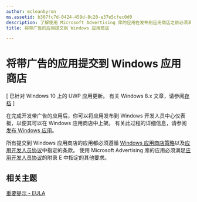 ```yaml
---
author: mcleanbyron
ms.assetid: b307fc7d-0424-459d-8c20-e37e5cfec0d0
description: 了解使用 Microsoft Advertising 库的应用在发布到应用商店之前必须满足的要求。
title: 将带广告的应用提交到 Windows 应用商店

---
```


# 将带广告的应用提交到 Windows 应用商店


\[ 已针对 Windows 10 上的 UWP 应用更新。 有关 Windows 8.x 文章，请参阅[存档](http://go.microsoft.com/fwlink/p/?linkid=619132) \]

在完成开发带广告的应用后，你可以将应用发布到 Windows 开发人员中心仪表板，以便其可以在 Windows 应用商店中上架。 有关此过程的详细信息，请参阅[发布 Windows 应用](https://developer.microsoft.com/en-us/windows/publish)。

所有提交到 Windows 应用商店的应用都必须遵循 [Windows 应用商店策略](https://msdn.microsoft.com/library/windows/apps/dn764944.aspx)以及[应用开发人员协议](https://msdn.microsoft.com/library/windows/apps/hh694058.aspx)中指定的条款。 使用 Microsoft Advertising 库的应用必须满足[应用开发人员协议](https://msdn.microsoft.com/library/windows/apps/hh694058.aspx)的附录 E 中指定的其他要求。

## 相关主题


[重要提示 - EULA](important-notice-eula.md)

 

 


<!--HONumber=May16_HO2-->


